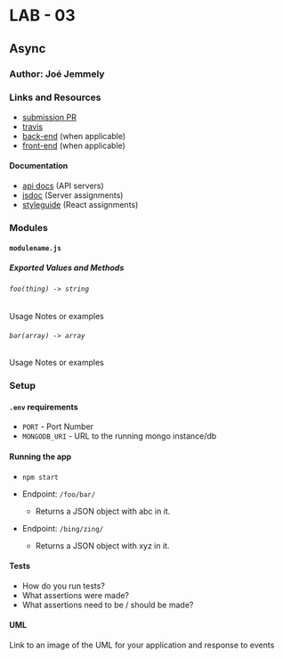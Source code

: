 # LAB - 03

## Async

### Author: Joé Jemmely

### Links and Resources

- [submission PR](http://xyz.com)
- [travis](http://xyz.com)
- [back-end](http://xyz.com) (when applicable)
- [front-end](http://xyz.com) (when applicable)

#### Documentation

- [api docs](http://xyz.com) (API servers)
- [jsdoc](http://xyz.com) (Server assignments)
- [styleguide](http://xyz.com) (React assignments)

### Modules

#### `modulename.js`

##### Exported Values and Methods

###### `foo(thing) -> string`

Usage Notes or examples

###### `bar(array) -> array`

Usage Notes or examples

### Setup

#### `.env` requirements

- `PORT` - Port Number
- `MONGODB_URI` - URL to the running mongo instance/db

#### Running the app

- `npm start`
- Endpoint: `/foo/bar/`
  - Returns a JSON object with abc in it.
- Endpoint: `/bing/zing/`

  - Returns a JSON object with xyz in it.

#### Tests

- How do you run tests?
- What assertions were made?
- What assertions need to be / should be made?

#### UML

Link to an image of the UML for your application and response to events
